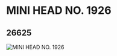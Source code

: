 # MINI HEAD NO. 1926
## 26625
![MINI HEAD NO. 1926](https://lc-www-live-s.legocdn.com/media/bricks/5/2/6151947.jpg)